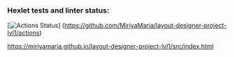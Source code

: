 ### Hexlet tests and linter status:
[![Actions Status](https://github.com/MiriyaMaria/layout-designer-project-lvl1/workflows/hexlet-check/badge.svg)] (https://github.com/MiriyaMaria/layout-designer-project-lvl1/actions)

https://miriyamaria.github.io/layout-designer-project-lvl1/src/index.html
